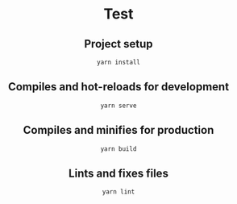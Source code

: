 <div align="center">
  <h1>Test</h1>

  <h2>Project setup</h2>
  <pre><code>yarn install</code></pre>

  <h2>Compiles and hot-reloads for development</h2>
  <pre><code>yarn serve</code></pre>

  <h2>Compiles and minifies for production</h2>
  <pre><code>yarn build</code></pre>

  <h2>Lints and fixes files</h2>
  <pre><code>yarn lint</code></pre>
</div>
